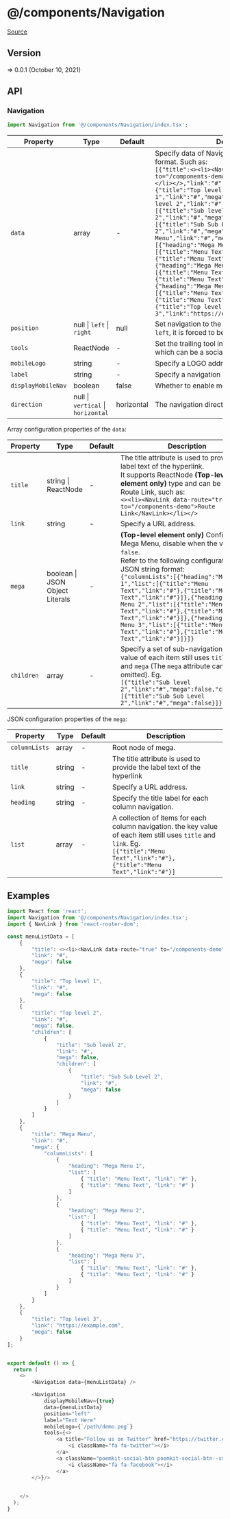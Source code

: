 # @/components/Navigation

[Source](https://github.com/xizon/poemkit/tree/main/src/client/components/Navigation)

## Version

=> 0.0.1 (October 10, 2021)

## API

### Navigation
```js
import Navigation from '@/components/Navigation/index.tsx';
```
| Property | Type | Default | Description |
| --- | --- | --- | --- |
| `data` | array | - | Specify data of Navigation List as a JSON string format. Such as: <br />`[{"title":<><li><NavLink data-route="true" to="/components-demo">Route Link</NavLink></li></>,"link":"#","mega":false},{"title":"Top level 1","link":"#","mega":false},{"title":"Top level 2","link":"#","mega":false,"children":[{"title":"Sub level 2","link":"#","mega":false,"children":[{"title":"Sub Sub Level 2","link":"#","mega":false}]}]},{"title":"Mega Menu","link":"#","mega":{"columnLists":[{"heading":"Mega Menu 1","list":[{"title":"Menu Text","link":"#"},{"title":"Menu Text","link":"#"}]},{"heading":"Mega Menu 2","list":[{"title":"Menu Text","link":"#"},{"title":"Menu Text","link":"#"}]},{"heading":"Mega Menu 3","list":[{"title":"Menu Text","link":"#"},{"title":"Menu Text","link":"#"}]}]}},{"title":"Top level 3","link":"https://example.com","mega":false}]` |
| `position` | null \| `left` \| `right` | null | Set navigation to the left or right. If the value is `left`, it is forced to be left. |
| `tools` | ReactNode | - | Set the trailing tool in the way of HTML Element, which can be a social button or other. |
| `mobileLogo` | string | - | Specify a LOGO address for mobile navigation. |
| `label` | string | - | Specify a navigation label.  |
| `displayMobileNav` | boolean | false | Whether to enable mobile navigation.  |
| `direction` | null \| `vertical` \| `horizontal` | horizontal | The navigation direction.  |



Array configuration properties of the `data`:

| Property | Type | Default | Description |
| --- | --- | --- | --- |
| `title` | string \| ReactNode | - | The title attribute is used to provide the label text of the hyperlink. <br />It supports ReactNode <strong>(Top-level element only)</strong> type and can be used for Route Link, such as: <br />`<><li><NavLink data-route="true" to="/components-demo">Route Link</NavLink></li></>` |
| `link` | string | - | Specify a URL address. |
| `mega` | boolean \| JSON Object Literals | - | <strong>(Top-level element only)</strong> Configure Mega Menu, disable when the value is `false`. <br />Refer to the following configuration as a JSON string format: <br />`{"columnLists":[{"heading":"Mega Menu 1","list":[{"title":"Menu Text","link":"#"},{"title":"Menu Text","link":"#"}]},{"heading":"Mega Menu 2","list":[{"title":"Menu Text","link":"#"},{"title":"Menu Text","link":"#"}]},{"heading":"Mega Menu 3","list":[{"title":"Menu Text","link":"#"},{"title":"Menu Text","link":"#"}]}]}` |
| `children` | array | - | Specify a set of sub-navigation, the key value of each item still uses `title`, `link` and `mega` (The `mega` attribute can be omitted). Eg.<br /> `[{"title":"Sub level 2","link":"#","mega":false,"children":[{"title":"Sub Sub Level 2","link":"#","mega":false}]}]` |



JSON configuration properties of the `mega`:

| Property | Type | Default | Description |
| --- | --- | --- | --- |
| `columnLists` | array | - | Root node of mega. |
| `title` | string | - | The title attribute is used to provide the label text of the hyperlink |
| `link` | string | - | Specify a URL address. |
| `heading` | string | - | Specify the title label for each column navigation. |
| `list` | array | - | A collection of items for each column navigation. the key value of each item still uses `title` and `link`. Eg. <br />`[{"title":"Menu Text","link":"#"},{"title":"Menu Text","link":"#"}]` |




## Examples

```js
import React from 'react';
import Navigation from '@/components/Navigation/index.tsx';
import { NavLink } from 'react-router-dom';

const menuListData = [
	{
		"title": <><li><NavLink data-route="true" to="/components-demo">Route Link</NavLink></li></>,
		"link": "#",
		"mega": false
	},
	{
		"title": "Top level 1",
		"link": "#",
		"mega": false
	},
	{
		"title": "Top level 2",
		"link": "#",
		"mega": false,
		"children": [
			{
				"title": "Sub level 2",
				"link": "#",
				"mega": false,
				"children": [
					{
						"title": "Sub Sub Level 2",
						"link": "#",
						"mega": false
					}
				]
			}
		]
	},
	{
		"title": "Mega Menu",
		"link": "#",
		"mega": {
			"columnLists": [
				{
					"heading": "Mega Menu 1",
					"list": [
						{ "title": "Menu Text", "link": "#" },
						{ "title": "Menu Text", "link": "#" }
					]
				},
				{
					"heading": "Mega Menu 2",
					"list": [
						{ "title": "Menu Text", "link": "#" },
						{ "title": "Menu Text", "link": "#" }
					]
				},
				{
					"heading": "Mega Menu 3",
					"list": [
						{ "title": "Menu Text", "link": "#" },
						{ "title": "Menu Text", "link": "#" }
					]
				}
			]
		}
	},
	{
		"title": "Top level 3",
		"link": "https://example.com",
		"mega": false
	}
];


export default () => {
  return (
    <>
		<Navigation data={menuListData} />

		<Navigation 
		    displayMobileNav={true}
			data={menuListData} 
			position="left" 
			label="Text Here" 
			mobileLogo={`/path/demo.png`} 
			tools={<>
				<a title="Follow us on Twitter" href="https://twitter.com/xxx" target="_blank">
					<i className="fa fa-twitter"></i>
				</a>
				<a className="poemkit-social-btn poemkit-social-btn--small poemkit-social-btn--circle poemkit-social-btn--thin" title="Follow us on Facebook" href="https://www.facebook.com/xxx" target="_blank">
					<i className="fa fa-facebook"></i>
				</a>
		</>}/>

		
    </>
  );
}

```